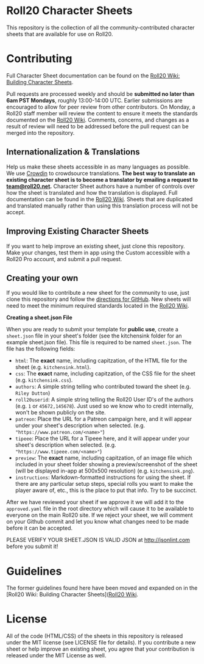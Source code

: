 Roll20 Character Sheets
=======================

This repository is the collection of all the community-contributed character sheets that are available for use on Roll20. 

Contributing
============

Full Character Sheet documentation can be found on the [Roll20 Wiki: Building Character Sheets](https://wiki.roll20.net/Building_Character_Sheets).

Pull requests are processed weekly and should be **submitted no later than 6am PST Mondays**, roughly 13:00-14:00 UTC. Earlier submissions are encouraged to allow for peer review from other contributors. On Monday, a Roll20 staff member will review the content to ensure it meets the standards documented on the [Roll20 Wiki](https://wiki.roll20.net/Building_Character_Sheets#Roll20_Character_Sheets_Repository). Comments, concerns, and changes as a result of review will need to be addressed before the pull request can be merged into the repository.

## Internationalization &amp; Translations

Help us make these sheets accessible in as many languages as possible. We use [Crowdin](https://crowdin.com/) to crowdsource translations. **The best way to translate an existing character sheet is to become a translator by emailing a request to team@roll20.net.** Character Sheet authors have a number of controls over how the sheet is translated and how the translation is displayed. Full documentation can be found in the [Roll20 Wiki](https://wiki.roll20.net/Character_Sheet_i18n). Sheets that are duplicated and translated manually rather than using this translation process will not be accept.

## Improving Existing Character Sheets

If you want to help improve an existing sheet, just clone this repository. Make your changes, test them in app using the Custom accessible with a Roll20 Pro account, and submit a pull request.

## Creating your own

If you would like to contribute a new sheet for the community to use, just clone this repository and follow the [directions for GitHub](https://wiki.roll20.net/Beginner%27s_Guide_to_GitHub). New sheets will need to meet the minimum required standards located in the [Roll20 Wiki](https://wiki.roll20.net/Building_Character_Sheets#Roll20_Character_Sheets_Repository). 

**Creating a sheet.json File**

When you are ready to submit your template for **public use**, create a `sheet.json` file in your sheet's folder (see the kitchensink folder for an example sheet.json file). This file is required to be named `sheet.json`. The file has the following fields:

* `html`: The **exact** name, including capitzation, of the HTML file for the sheet (e.g. `kitchensink.html`).
* `css`: The **exact** name, including capitzation, of the CSS file for the sheet (e.g. `kitchensink.css`).
* `authors`: A simple string telling who contributed toward the sheet (e.g. `Riley Dutton`)
* `roll20userid`: A simple string telling the Roll20 User ID's of the authors (e.g. `1` or `45672,145678`). Just used so we know who to credit internally, won't be shown publicly on the site.
* `patreon`: Place the URL for a Patreon campaign here, and it will appear under your sheet's description when selected.  (e.g. `"https://www.patreon.com/<name>"`)
* `tipeee`: Place the URL for a Tipeee here, and it will appear under your sheet's description when selected.  (e.g. `"https://www.tipeee.com/<name>"`)
* `preview`: The **exact** name, including capitzation, of an image file which included in your sheet folder showing a preview/screenshot of the sheet (will be displayed in-app at 500x500 resolution) (e.g. `kitchensink.png`).
* `instructions`: Markdown-formatted instructions for using the sheet. If there are any particular setup steps, special rolls you want to make the player aware of, etc., this is the place to put that info. Try to be succinct.

After we have reviewed your sheet if we approve it we will add it to the `approved.yaml` file in the root directory which will cause it to be available to everyone on the main Roll20 site. If we reject your sheet, we will comment on your Github commit and let you know what changes need to be made before it can be accepted. 

PLEASE VERIFY YOUR SHEET.JSON IS VALID JSON at http://jsonlint.com before you submit it!

Guidelines
==========

The former guidelines found here have been moved and expanded on in the [Roll20 Wiki: Building Character Sheets]([Roll20 Wiki](https://wiki.roll20.net/Building_Character_Sheets).


License
=======

All of the code (HTML/CSS) of the sheets in this repository is released under the MIT license (see LICENSE file for details). If you contribute a new sheet or help improve an existing sheet, you agree that your contribution is released under the MIT License as well.
